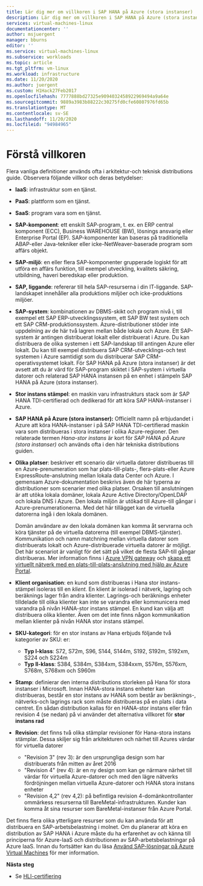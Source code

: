```yaml
---
title: Lär dig mer om villkoren i SAP HANA på Azure (stora instanser) | Microsoft Docs
description: Lär dig mer om villkoren i SAP HANA på Azure (stora instanser).
services: virtual-machines-linux
documentationcenter: ''
author: msjuergent
manager: bburns
editor: ''
ms.service: virtual-machines-linux
ms.subservice: workloads
ms.topic: article
ms.tgt_pltfrm: vm-linux
ms.workload: infrastructure
ms.date: 11/20/2020
ms.author: juergent
ms.custom: H1Hack27Feb2017
ms.openlocfilehash: 7777888bd27325e9094032458922969494a9a64e
ms.sourcegitcommit: 9889a3983b88222c30275fd0cfe60807976fd65b
ms.translationtype: MT
ms.contentlocale: sv-SE
ms.lasthandoff: 11/20/2020
ms.locfileid: "94984965"
---
```

# <a name="know-the-terms"></a>Förstå villkoren

Flera vanliga definitioner används ofta i arkitektur-och teknisk distributions guide. Observera följande villkor och deras betydelser:

- **IaaS**: infrastruktur som en tjänst.
- **PaaS**: plattform som en tjänst.
- **SaaS**: program vara som en tjänst.
- **SAP-komponent**: ett enskilt SAP-program, t. ex. en ERP central komponent (ECC), Business WAREHOUSE (BW), lösnings ansvarig eller Enterprise Portal (EP). SAP-komponenter kan baseras på traditionella ABAP-eller Java-tekniker eller icke-NetWeaver-baserade program som affärs objekt.
- **SAP-miljö**: en eller flera SAP-komponenter grupperade logiskt för att utföra en affärs funktion, till exempel utveckling, kvalitets säkring, utbildning, haveri beredskap eller produktion.
- **SAP, liggande**: refererar till hela SAP-resurserna i din IT-liggande. SAP-landskapet innehåller alla produktions miljöer och icke-produktions miljöer.
- **SAP-system**: kombinationen av DBMS-skikt och program nivå i, till exempel ett SAP ERP-utvecklingssystem, ett SAP BW test system och ett SAP CRM-produktionssystem. Azure-distributioner stöder inte uppdelning av de här två lagren mellan både lokala och Azure. Ett SAP-system är antingen distribuerat lokalt eller distribuerat i Azure. Du kan distribuera de olika systemen i ett SAP-landskap till antingen Azure eller lokalt. Du kan till exempel distribuera SAP CRM-utvecklings-och test systemen i Azure samtidigt som du distribuerar SAP CRM-operativsystemet lokalt. För SAP HANA på Azure (stora instanser) är det avsett att du är värd för SAP-program skiktet i SAP-system i virtuella datorer och relaterad SAP HANA instansen på en enhet i stämpeln SAP HANA på Azure (stora instanser).
- **Stor instans stämpel**: en maskin varu infrastrukturs stack som är SAP HANA TDI-certifierad och dedikerad för att köra SAP HANA-instanser i Azure.
- **SAP HANA på Azure (stora instanser):** Officiellt namn på erbjudandet i Azure att köra HANA-instanser i på SAP HANA TDI-certifierad maskin vara som distribueras i stora instanser i olika Azure-regioner. Den relaterade termen *Hana-stor instans* är kort för *SAP HANA på Azure (stora instanser)* och används ofta i den här tekniska distributions guiden.
- **Olika platser**: beskriver ett scenario där virtuella datorer distribueras till en Azure-prenumeration som har plats-till-plats-, flera-plats-eller Azure ExpressRoute-anslutning mellan lokala data Center och Azure. I gemensam Azure-dokumentation beskrivs även de här typerna av distributioner som scenarier med olika platser. Orsaken till anslutningen är att utöka lokala domäner, lokala Azure Active Directory/OpenLDAP och lokala DNS i Azure. Den lokala miljön är utökad till Azure-till gångar i Azure-prenumerationerna. Med det här tillägget kan de virtuella datorerna ingå i den lokala domänen. 

   Domän användare av den lokala domänen kan komma åt servrarna och köra tjänster på de virtuella datorerna (till exempel DBMS-tjänster). Kommunikation och namn matchning mellan virtuella datorer som distribuerats lokalt och Azure-distribuerade virtuella datorer är möjligt. Det här scenariot är vanligt för det sätt på vilket de flesta SAP-till gångar distribueras. Mer information finns i [Azure VPN gateway](../../../vpn-gateway/vpn-gateway-about-vpngateways.md?toc=%2fazure%2fvirtual-machines%2flinux%2ftoc.json) och [skapa ett virtuellt nätverk med en plats-till-plats-anslutning med hjälp av Azure Portal](../../../vpn-gateway/vpn-gateway-howto-site-to-site-resource-manager-portal.md?toc=%2fazure%2fvirtual-machines%2flinux%2ftoc.json).
- **Klient organisation**: en kund som distribueras i Hana stor instans-stämpel isoleras till en *klient.* En klient är isolerad i nätverk, lagring och beräknings lager från andra klienter. Lagrings-och beräknings enheter tilldelade till olika klienter kan inte se varandra eller kommunicera med varandra på nivån HANA-stor instans stämpel. En kund kan välja att distribuera olika klienter. Även om det inte finns någon kommunikation mellan klienter på nivån HANA stor instans stämpel.
- **SKU-kategori**: för en stor instans av Hana erbjuds följande två kategorier av SKU: er:
    - **Typ I-klass**: S72, S72m, S96, S144, S144m, S192, S192m, S192xm, S224 och S224m
    - **Typ II-klass**: S384, S384m, S384xm, S384xxm, S576m, S576xm, S768m, S768xm och S960m
- **Stamp**: definierar den interna distributions storleken på Hana för stora instanser i Microsoft. Innan HANA-stora instans enheter kan distribueras, består en stor instans av HANA som består av beräknings-, nätverks-och lagrings rack som måste distribueras på en plats i data centret. En sådan distribution kallas för en HANA-stor instans eller från revision 4 (se nedan) på vi använder det alternativa villkoret för **stor instans rad**
- **Revision**: det finns två olika stämplar revisioner för Hana-stora instans stämplar. Dessa skiljer sig från arkitekturen och närhet till Azures värdar för virtuella datorer
    - "Revision 3" (rev 3): är den ursprungliga design som har distribuerats från mitten av året 2016
    - "Revision 4" (rev 4): är en ny design som kan ge närmare närhet till värdar för virtuella Azure-datorer och med den lägre nätverks fördröjningen mellan virtuella Azure-datorer och HANA stora instans enheter 
    - "Revision 4,2" (rev 4,2): på befintliga revision 4-domänkontrollanter ommärkess resurserna till BareMetal-infrastrukturen.  Kunder kan komma åt sina resurser som BareMetal-instanser från Azure Portal. 

Det finns flera olika ytterligare resurser som du kan använda för att distribuera en SAP-arbetsbelastning i molnet. Om du planerar att köra en distribution av SAP HANA i Azure måste du ha erfarenhet av och känna till principerna för Azure-IaaS och distributionen av SAP-arbetsbelastningar på Azure IaaS. Innan du fortsätter kan du läsa [Använd SAP-lösningar på Azure Virtual Machines](get-started.md?toc=%2fazure%2fvirtual-machines%2flinux%2ftoc.json) för mer information. 

**Nästa steg**
- Se [HLI-certifiering](hana-certification.md)